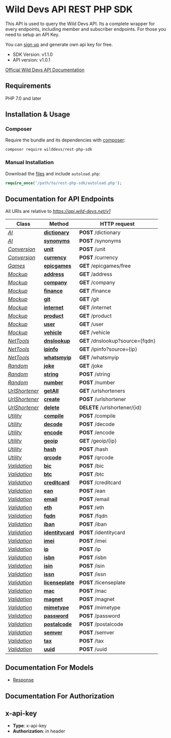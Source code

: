 # Wild Devs API REST PHP SDK

This API is used to query the Wild Devs API. Its a complete wrapper for every endpoints, including member and subscriber endpoints. For those you need to setup an API Key.

You can [sign up](https://wild-devs.net/register) and generate own api key for free.

  - SDK Version: v1.1.0
  - API version: v1.0.1

[Official Wild Devs API Documentation](https://api.wild-devs.net/v1/docs)

## Requirements

PHP 7.0 and later

## Installation & Usage
### Composer

Require the bundle and its dependencies with [composer](http://getcomposer.org/):

```
composer require wilddevs/rest-php-sdk
```

### Manual Installation

Download the [files](https://github.com/WildDevs/rest-php-sdk) and include `autoload.php`:

```php
require_once('/path/to/rest-php-sdk/autoload.php');
```

## Documentation for API Endpoints

All URIs are relative to *https://api.wild-devs.net/v1*

Class | Method | HTTP request |
------------ | ------------- | -------------
[*AI*](src/Docs/API/AI.md) | [**dictionary**](src/Docs/API/AI.md#dictionary) | **POST** /dictionary | 
[*AI*](src/Docs/API/AI.md) | [**synonyms**](src/Docs/API/AI.md#synonyms) | **POST** /synonyms | 
[*Conversion*](src/Docs/API/Conversion.md) | [**unit**](src/Docs/API/Conversion.md#unit) | **POST** /unit | 
[*Conversion*](src/Docs/API/Conversion.md) | [**currency**](src/Docs/API/Conversion.md#currency) | **POST** /currency | 
[*Games*](src/Docs/API/Games.md) | [**epicgames**](src/Docs/API/Games.md#epicgames) | **GET** /epicgames/free | 
[*Mockup*](src/Docs/API/Mockup.md) | [**address**](src/Docs/API/Mockup.md#address) | **GET** /address | 
[*Mockup*](src/Docs/API/Mockup.md) | [**company**](src/Docs/API/Mockup.md#company) | **GET** /company | 
[*Mockup*](src/Docs/API/Mockup.md) | [**finance**](src/Docs/API/Mockup.md#finance) | **GET** /finance | 
[*Mockup*](src/Docs/API/Mockup.md) | [**git**](src/Docs/API/Mockup.md#git) | **GET** /git | 
[*Mockup*](src/Docs/API/Mockup.md) | [**internet**](src/Docs/API/Mockup.md#internet) | **GET** /internet | 
[*Mockup*](src/Docs/API/Mockup.md) | [**product**](src/Docs/API/Mockup.md#product) | **GET** /product | 
[*Mockup*](src/Docs/API/Mockup.md) | [**user**](src/Docs/API/Mockup.md#user) | **GET** /user | 
[*Mockup*](src/Docs/API/Mockup.md) | [**vehicle**](src/Docs/API/Mockup.md#vehicle) | **GET** /vehicle | 
[*NetTools*](src/Docs/API/NetTools.md) | [**dnslookup**](src/Docs/API/NetTools.md#dnslookup) | **GET** /dnslookup?source={fqdn} |
[*NetTools*](src/Docs/API/NetTools.md) | [**ipinfo**](src/Docs/API/NetTools.md#ipinfo) | **GET** /ipinfo?source={ip} | 
[*NetTools*](src/Docs/API/NetTools.md) | [**whatsmyip**](src/Docs/API/NetTools.md#whatsmyip) | **GET** /whatsmyip | 
[*Random*](src/Docs/API/Random.md) | [**joke**](src/Docs/API/Random.md#joke) | **GET** /joke |
[*Random*](src/Docs/API/Random.md) | [**string**](src/Docs/API/Random.md#string) | **POST** /string | 
[*Random*](src/Docs/API/Random.md) | [**number**](src/Docs/API/Random.md#number) | **POST** /number | 
[*UrlShortener*](src/Docs/API/UrlShortener.md) | [**getAll**](src/Docs/API/UrlShortener.md#getAll) | **GET** /urlshorteners | 
[*UrlShortener*](src/Docs/API/UrlShortener.md) | [**create**](src/Docs/API/UrlShortener.md#create) | **POST** /urlshortener | 
[*UrlShortener*](src/Docs/API/UrlShortener.md) | [**delete**](src/Docs/API/UrlShortener.md#delete) | **DELETE** /urlshortener/{id} | 
[*Utility*](src/Docs/API/Utility.md) | [**compile**](src/Docs/API/Utility.md#compile) | **POST** /compile | 
[*Utility*](src/Docs/API/Utility.md) | [**decode**](src/Docs/API/Utility.md#decode) | **POST** /decode | 
[*Utility*](src/Docs/API/Utility.md) | [**encode**](src/Docs/API/Utility.md#encode) | **POST** /encode | 
[*Utility*](src/Docs/API/Utility.md) | [**geoip**](src/Docs/API/Utility.md#geoip) | **GET** /geoip/{ip} | 
[*Utility*](src/Docs/API/Utility.md) | [**hash**](src/Docs/API/Utility.md#hash) | **POST** /hash | 
[*Utility*](src/Docs/API/Utility.md) | [**qrcode**](src/Docs/API/Utility.md#qrcode) | **POST** /qrcode |
[*Validation*](src/Docs/API/Validation.md) | [**bic**](src/Docs/API/Validation.md#bic) | **POST** /bic | 
[*Validation*](src/Docs/API/Validation.md) | [**btc**](src/Docs/API/Validation.md#btc) | **POST** /btc | 
[*Validation*](src/Docs/API/Validation.md) | [**creditcard**](src/Docs/API/Validation.md#creditcard) | **POST** /creditcard | 
[*Validation*](src/Docs/API/Validation.md) | [**ean**](src/Docs/API/Validation.md#ean) | **POST** /ean | 
[*Validation*](src/Docs/API/Validation.md) | [**email**](src/Docs/API/Validation.md#email) | **POST** /email | 
[*Validation*](src/Docs/API/Validation.md) | [**eth**](src/Docs/API/Validation.md#eth) | **POST** /eth | 
[*Validation*](src/Docs/API/Validation.md) | [**fqdn**](src/Docs/API/Validation.md#fqdn) | **POST** /fqdn | 
[*Validation*](src/Docs/API/Validation.md) | [**iban**](src/Docs/API/Validation.md#iban) | **POST** /iban | 
[*Validation*](src/Docs/API/Validation.md) | [**identitycard**](src/Docs/API/Validation.md#identitycard) | **POST** /identitycard | 
[*Validation*](src/Docs/API/Validation.md) | [**imei**](src/Docs/API/Validation.md#imei) | **POST** /imei | 
[*Validation*](src/Docs/API/Validation.md) | [**ip**](src/Docs/API/Validation.md#ip) | **POST** /ip | 
[*Validation*](src/Docs/API/Validation.md) | [**isbn**](src/Docs/API/Validation.md#isbn) | **POST** /isbn | 
[*Validation*](src/Docs/API/Validation.md) | [**isin**](src/Docs/API/Validation.md#isin) | **POST** /isin | 
[*Validation*](src/Docs/API/Validation.md) | [**issn**](src/Docs/API/Validation.md#issn) | **POST** /issn | 
[*Validation*](src/Docs/API/Validation.md) | [**licenseplate**](src/Docs/API/Validation.md#licenseplate) | **POST** /licenseplate | 
[*Validation*](src/Docs/API/Validation.md) | [**mac**](src/Docs/API/Validation.md#mac) | **POST** /mac | 
[*Validation*](src/Docs/API/Validation.md) | [**magnet**](src/Docs/API/Validation.md#magnet) | **POST** /magnet | 
[*Validation*](src/Docs/API/Validation.md) | [**mimetype**](src/Docs/API/Validation.md#mimetype) | **POST** /mimetype | 
[*Validation*](src/Docs/API/Validation.md) | [**password**](src/Docs/API/Validation.md#password) | **POST** /password | 
[*Validation*](src/Docs/API/Validation.md) | [**postalcode**](src/Docs/API/Validation.md#postalcode) | **POST** /postalcode | 
[*Validation*](src/Docs/API/Validation.md) | [**semver**](src/Docs/API/Validation.md#semver) | **POST** /semver | 
[*Validation*](src/Docs/API/Validation.md) | [**tax**](src/Docs/API/Validation.md#tax) | **POST** /tax | 
[*Validation*](src/Docs/API/Validation.md) | [**uuid**](src/Docs/API/Validation.md#uuid) | **POST** /uuid | 

## Documentation For Models

 - [Response](src/Docs/Models/Response.md)
  
## Documentation For Authorization

## x-api-key

- **Type**: x-api-key
- **Authorization**: in header